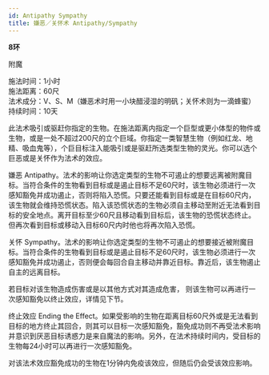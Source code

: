 ```yaml
---
id: Antipathy Sympathy
title: 嫌恶／关怀术 Antipathy/Sympathy
---
```


**8环**

附魔

施法时间：1小时  
施法距离：60尺  
法术成分：V、S、M（嫌恶术时用一小块醋浸湿的明矾；关怀术则为一滴蜂蜜）  
持续时间：10天  


此法术吸引或驱赶你指定的生物。在施法距离内指定一个巨型或更小体型的物件或生物，或是一处不超过200尺的立个巨域。你指定一类智慧生物（例如红龙、地精、吸血鬼等），个巨目标注入能吸引或是驱赶所选类型生物的灵光。你可以选个巨恶或是关怀作为法术的效应。

嫌恶
Antipathy。法术的影响让你选定类型的生物不可遏止的想要远离被附魔目标。当符合条件的生物看到目标或是遏止目标不足60尺时，该生物必须进行一次感知豁免并成功遏止，否则将陷入恐慌。只要还能看到目标或是在目标60尺内，
该生物就会维持恐慌状态。陷入该恐慌状态的生物必须自主移动至附近无法看到目标的安全地点。离开目标至少60尺且移动看到目标后，该生物的恐慌状态终止。但再次看到目标或移动入目标60尺内时他也将再次陷入恐慌。





关怀
Sympathy。法术的影响让你选定类型的生物不可遏止的想要接近被附魔目标。当符合条件的生物看到目标或是遏止目标不足60尺时，该生物必须进行一次感知豁免并成功遏止，否则便会每回合自主移动并靠近目标。靠近后，该生物遏止自主的远离目标。


若目标对该生物造成伤害或是以其他方式对其造成危害，
则该生物可以再进行一次感知豁免以终止效应，详情见下节。

终止效应
Ending the Effect。如果受影响的生物在距离目标60尺外或是无法看到目标的地方终止其回合，则其可以目标一次感知豁免，豁免成功则不再受法术影响并意识到厌恶目标诱惑力是来自魔法的影响。另外，在法术持续时间内，受目标的生物每24小时可以再进行一次感知豁免。


对该法术效应豁免成功的生物在1分钟内免疫该效应，但随后仍会受该效应影响。
